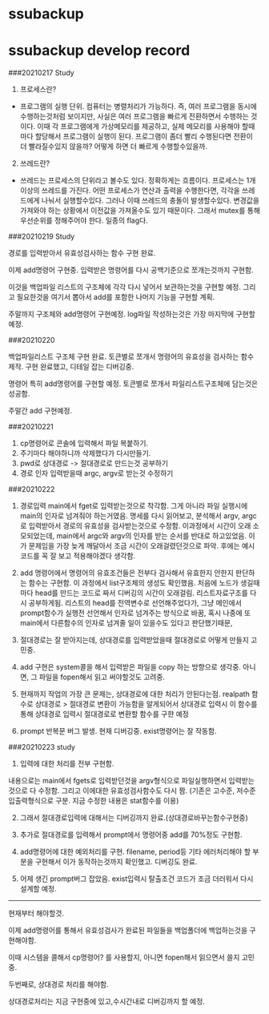 # ssubackup

# ssubackup develop record

###20210217 Study

1. 프로세스란?
- 프로그램의 실행 단위. 컴퓨터는 병렬처리가 가능하다. 즉, 여러 프로그램을 동시에 수행하는것처럼 보이지만, 사실은 여러 프로그램을 빠르게 전환하면서 수행하는 것이다. 이때 각 프로그램에게 가상메모리를 제공하고, 실제 메모리를 사용해야 할때마다 할당해서 프로그램이 실행이 된다. 
프로그램이 좀더 빨리 수행된다면 전환이 더 빨라질수있지 않을까? 어떻게 하면 더 빠르게 수행할수있을까. 

2. 쓰레드란?
- 쓰레드는 프로세스의 단위라고 볼수도 있다. 정확하게는 흐름이다. 프로세스는 1개이상의 쓰레드를 가진다. 어떤 프로세스가 연산과 출력을 수행한다면, 각각을 쓰레드에게 나눠서 실행할수있다. 그러나 이때 쓰레드의 충돌이 발생할수있다. 변경값을 가져와야 하는 상황에서 이전값을 가져올수도 있기 때문이다. 그래서 mutex를 통해 우선순위를 정해주어야 한다. 일종의 flag다.


###20210219 Study


경로를 입력받아서 유효성검사하는 함수 구현 완료.

이제 add명령어 구현중. 입력받은 명령어를 다시 공백기준으로 쪼개는것까지 구현함.

이것을 백업파일 리스트의 구조체에 각각 다시 넣어서 보관하는것을 구현할 예정.
그리고 필요한것을 여기서 뽑아서 add를 포함한 나머지 기능을 구현할 계획.

주말까지 구조체와 add명령어 구현예정. log파일 작성하는것은 가장 마지막에 구현할예정.


###20210220


백업파일리스트 구조체 구현 완료. 토큰별로 쪼개서 명령어의 유효성을 검사하는 함수 제작. 구현 완료했고, 디테일 잡는 디버깅중.

명령어 특히 add명령어를 구현할 예정. 토큰별로 쪼개서 파일리스트구조체에 담는것은 성공함.

주말간 add 구현예정.



###20210221

1. cp명령어로 콘솔에 입력해서 파일 복붙하기. 
2. 주기마다 해야하니까 삭제했다가 다시만들기.
3. pwd로 상대경로 -> 절대경로로 만드는것 공부하기
4. 경로 인자 입력받을때 argc, argv로 받는것 수정하기



###20210222

1. 경로입력 main에서 fget로 입력받는것으로 착각함. 그게 아니라 파일 실행시에  main의 인자로 넘겨줘야 하는거였음. 명세를 다시 읽어보고, 분석해서
argv, argc로 입력받아서 경로의 유효성을 검사받는것으로 수정함. 이과정에서 시간이 오래 소모되었는데, main에서 argc와 argv의 인자를 받는 순서를 반대로 하고있었음. 이가 문제임을 가장 늦게 깨달아서 조금 시간이 오래걸렸던것으로 파악. 후에는 예시 코드를 꼭 잘 보고 적용해야겠다 생각함.

2. add 명령어에서 명령어의 유효조건들은 전부다 검사해서 유효한지 안한지 판단하는 함수는 구현함. 이 과정에서 list구조체의 생성도 확인했음. 처음에 노드가 생길때마다 head를 만드는 코드로 짜서 디버깅의 시간이 오래걸림. 리스트자료구조를 다시 공부하게됨.  리스트의 head를 전역변수로 선언해주었다가,  그냥 메인에서 prompt함수가 실행전 선언해서 인자로 넘겨주는 방식으로 바꿈, 혹시 나중에 또 main에서 다른함수의 인자로 넘겨줄 일이 있을수도 있다고 판단했기때문,

3. 절대경로는 잘 받아지는데, 상대경로를 입력받았을때 절대경로로 어떻게 만들지 고민중.

4. add 구현은 system콜을 해서 입력받은 파일을 copy 하는 방향으로 생각중. 아니면, 그 파일을 fopen해서 읽고 써야할것도 고려중.

5. 현재까지 작업의 가장 큰 문제는, 상대경로에 대한 처리가 안된다는점. 
realpath 함수로 상대경로 > 절대경로 변환이 가능함을 알게되어서 상대경로 입력시 이 함수를 통해 상대경로 입력시 절대경로로 변환할 함수를 구햔 예정

6. prompt 반복문 버그 발생. 현재 디버깅중. exist명령어는 잘 작동함.


###20210223 study

1. 입력에 대한 처리를 전부 구현함. 

내용으로는 main에서 fgets로 입력받던것을 argv형식으로 파일실행하면서 입력받는것으로 다 수정함. 그리고 이에대한 유효성검사함수도 다시 짬. (기존은 고수준, 저수준입출력형식으로 구분. 지금 수정한 내용은 stat함수를 이용)

2. 그래서 절대경로입력에 대해서는 디버깅까지 완료.(상대경로바꾸는함수구현중)

3. 추가로 절대경로를 입력해서 prompt에서 명령어중 add를 70%정도 구현함.

4. add명령어에 대한 예외처리를 구현. filename, period등 기타 에러처리해야 할 부분을 구현해서 이가 동작하는것까지 확인했고. 디버깅도 완료.

5. 어제 생긴 prompt버그 잡았음. exist입력시 탈출조건 코드가 조금 더러워서 다시 설계할 예정.

---------------

현재부터 해야할것. 

이제 add명령어를 통해서 유효성검사가 완료된 파일들을 백업폴더에 백업하는것을 구현해야함. 

이때 시스템을 콜해서 cp명령어? 를 사용할지, 아니면 fopen해서 읽으면서 쓸지 고민중.


두번째로, 상대경로 처리를 해야함. 

상대경로처리는 지금 구현중에 있고,수시간내로 디버깅까지 할 예정.

